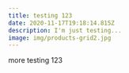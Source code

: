 ```yaml
---
title: testing 123
date: 2020-11-17T19:18:14.815Z
description: I'm just testing...
image: img/products-grid2.jpg
---
```

more testing 123